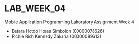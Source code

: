 # LAB_WEEK_04
Mobile Application Programming Laboratory Assignment Week 4
- Batara Hotdo Horas Simbolon (00000078626)
- Richie Rich Kennedy Zakaria (00000089613)
